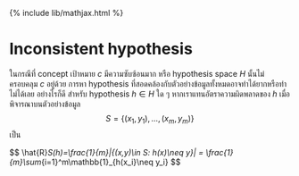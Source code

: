 {% include lib/mathjax.html %}
# Inconsistent hypothesis

ในกรณีที่ concept เป้าหมาย $c$ มีความซับซ้อนมาก หรือ hypothesis space $H$ นั้นไม่ครอบคลุม $c$ อยู่ด้วย การหา hypothesis ที่สอดคล้องกับตัวอย่างข้อมูลทั้งหมดอาจทำได้ยากหรือทำไม่ได้เลย อย่างไรก็ดี สำหรับ hypothesis $h\in H$ ใด ๆ หากเราแทนอัตราความผิดพลาดของ $h$ เมื่อพิจารณาบนตัวอย่างข้อมูล $$S=\{(x_1,y_1),\dots,(x_m,y_m)\}$$ เป็น

$$
\hat{R}_S(h)=\frac{1}{m}|\{(x,y)\in S: h(x)\neq y\}| = \frac{1}{m}\sum_{i=1}^m\mathbb{1}_{h(x_i}\neq y_i}
$$
